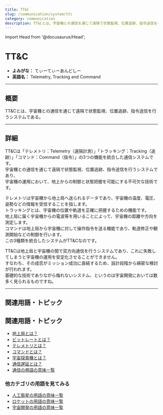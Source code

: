 ```yaml
---
title: TT&C
slug: /communication/system/ttc
category: communication
description: TT&Cとは、宇宙機との通信を通じて遠隔で状態監視、位置追跡、指令送信を行うシステムである。
---
```


import Head from '@docusaurus/Head';

<Head>
  <script type="application/ld+json">
    {`{
      "@context": "https://schema.org",
      "@type": "DefinedTerm",
      "name": "TT&C",
      "inDefinedTermSet": "https://www.space-portal.org",
      "termCode": "communication/system/ttc",
      "description": "TT&Cとは、宇宙機との通信を通じて遠隔で状態監視、位置追跡、指令送信を行うシステムである。",
      "url": "https://www.space-portal.org/docs/communication/system/ttc"
    }`}
  </script>
</Head>

# TT&C

- **よみがな：** てぃーてぃーあんどしー  
- **英語名：** Telemetry, Tracking and Command  

---

## 概要

TT&Cとは、宇宙機との通信を通じて遠隔で状態監視、位置追跡、指令送信を行うシステムである。

---

## 詳細

TT&Cは「テレメトリ：Telemetry（遠隔計測）」「トラッキング：Tracking（追跡）」「コマンド：Command（指令）」の3つの機能を統合した通信システムです。  
宇宙機との通信を通じて遠隔で状態監視、位置追跡、指令送信を行うシステムであり、  
宇宙機の運用において、地上からの制御と状態把握を可能にする不可欠な技術です。  

テレメトリは宇宙機から地上局へ送られるデータであり、宇宙機の温度、電圧、姿勢などの情報を受信することを指します。  
トラッキングとは、宇宙機の位置や軌道を正確に把握するための機能です。  
地上局に届く宇宙機からの電波等を用いることによって、宇宙機の距離や方向を測定します。  
コマンドは地上局から宇宙機に対して操作指令を送る機能であり、軌道修正や観測開始などの制御を行います。  
この3種類を統合したシステムがTT&Cなのです。  

TT&Cは地上局と宇宙機の間で双方向通信を行うシステムであり、これに失敗してしまうと宇宙機の運用を安定化させることができません。  
すなわち、その成否がミッション成功に直結するため、設計段階から綿密な検討が行われます。  
基礎的な技術でありながら侮れないシステム、というのは宇宙開発においては数多く見られるものですね。  

---

## 関連用語・トピック


## 関連用語・トピック

- [地上局とは？](/docs/communication/system/ground-station)
- [ビットレートとは？](/docs/communication/technology/bit-rate)
- [テレメトリとは？](/docs/communication/system/telemetry)
- [コマンドとは？](/docs/communication/system/command)
- [宇宙探査機とは？](/docs/explorer/space-probe)
- [通信遅延とは？](/docs/communication/technology/communication-delay)
- [通信の用語の意味一覧](/docs/category/communication)

### 他カテゴリの用語を見てみる
- [人工衛星の用語の意味一覧](/docs/category/satellite)
- [ロケットの用語の意味一覧](/docs/category/rocket)
- [宇宙開発の用語の意味一覧](/docs/category/glossary)
